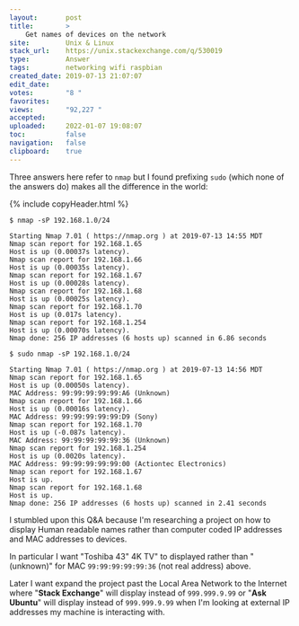 ```yaml
---
layout:       post
title:        >
    Get names of devices on the network
site:         Unix & Linux
stack_url:    https://unix.stackexchange.com/q/530019
type:         Answer
tags:         networking wifi raspbian
created_date: 2019-07-13 21:07:07
edit_date:    
votes:        "8 "
favorites:    
views:        "92,227 "
accepted:     
uploaded:     2022-01-07 19:08:07
toc:          false
navigation:   false
clipboard:    true
---
```


Three answers here refer to `nmap` but I found prefixing `sudo` (which none of the answers do) makes all the difference in the world:

{% include copyHeader.html %}
``` 
$ nmap -sP 192.168.1.0/24

Starting Nmap 7.01 ( https://nmap.org ) at 2019-07-13 14:55 MDT
Nmap scan report for 192.168.1.65
Host is up (0.00037s latency).
Nmap scan report for 192.168.1.66
Host is up (0.00035s latency).
Nmap scan report for 192.168.1.67
Host is up (0.00028s latency).
Nmap scan report for 192.168.1.68
Host is up (0.00025s latency).
Nmap scan report for 192.168.1.70
Host is up (0.017s latency).
Nmap scan report for 192.168.1.254
Host is up (0.00070s latency).
Nmap done: 256 IP addresses (6 hosts up) scanned in 6.86 seconds

$ sudo nmap -sP 192.168.1.0/24

Starting Nmap 7.01 ( https://nmap.org ) at 2019-07-13 14:56 MDT
Nmap scan report for 192.168.1.65
Host is up (0.00050s latency).
MAC Address: 99:99:99:99:99:A6 (Unknown)
Nmap scan report for 192.168.1.66
Host is up (0.00016s latency).
MAC Address: 99:99:99:99:99:D9 (Sony)
Nmap scan report for 192.168.1.70
Host is up (-0.087s latency).
MAC Address: 99:99:99:99:99:36 (Unknown)
Nmap scan report for 192.168.1.254
Host is up (0.0020s latency).
MAC Address: 99:99:99:99:99:00 (Actiontec Electronics)
Nmap scan report for 192.168.1.67
Host is up.
Nmap scan report for 192.168.1.68
Host is up.
Nmap done: 256 IP addresses (6 hosts up) scanned in 2.41 seconds

```

I stumbled upon this Q&A because I'm researching a project on how to display Human readable names rather than computer coded IP addresses and MAC addresses to devices.

In particular I want "Toshiba 43" 4K TV" to displayed rather than "(unknown)" for MAC `99:99:99:99:99:36` (not real address) above.

Later I want expand the project past the Local Area Network to the Internet where "**Stack Exchange**" will display instead of `999.999.9.99` or "**Ask Ubuntu**" will display instead of `999.999.9.99` when I'm looking at external IP addresses my machine is interacting with.
